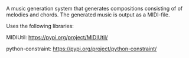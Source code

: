 A music generation system that generates compositions consisting of of melodies and chords. 
The generated music is output as a MIDI-file. 


Uses the following libraries:

MIDIUtil: https://pypi.org/project/MIDIUtil/

python-constraint: https://pypi.org/project/python-constraint/
